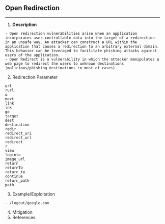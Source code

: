 ## Open Redirection
***
1. **Description**
```
- Open redirection vulnerabilities arise when an application incorporates user-controllable data into the target of a redirection in an unsafe way. An attacker can construct a URL within the application that causes a redirection to an arbitrary external domain. This behavior can be leveraged to facilitate phishing attacks against users of the application. 
- Open Redirect is a vulnerability in which the attacker manipulates a web page to redirect the users to unknown destinations (malicious/phishing destinations in most of cases).
```
2. Redirection Parameter
```
url
rurl
u
next
link
lnk
go
target
dest
destination
redir
redirect_uri
redirect_url
redirect
r
view
loginto
image_url
return
returnTo
return_to
continue
return_path
path
```
3. Example/Exploitation
```
- /logout/google.com
```
4. Mitigation
5. References
